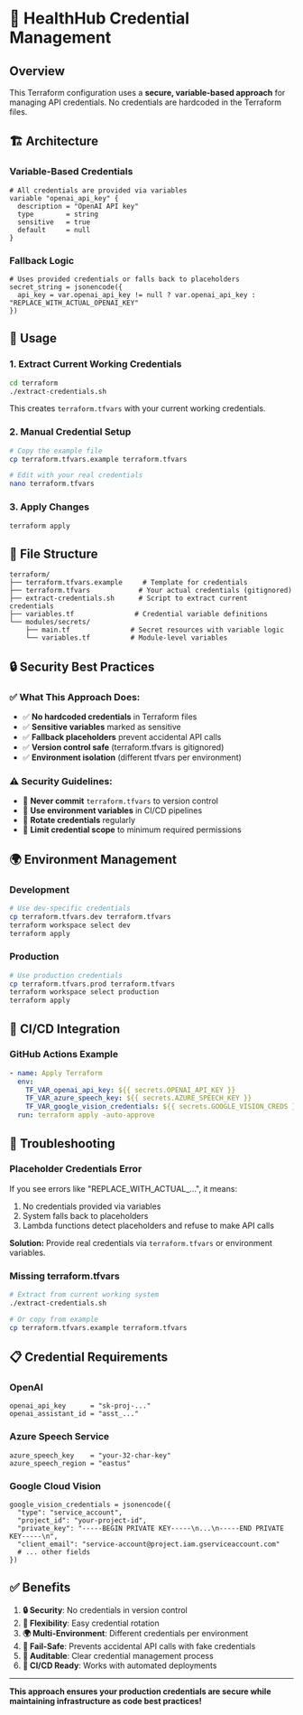 # 🔐 HealthHub Credential Management

## Overview

This Terraform configuration uses a **secure, variable-based approach** for managing API credentials. No credentials are hardcoded in the Terraform files.

## 🏗️ Architecture

### **Variable-Based Credentials**
```hcl
# All credentials are provided via variables
variable "openai_api_key" {
  description = "OpenAI API key"
  type        = string
  sensitive   = true
  default     = null
}
```

### **Fallback Logic**
```hcl
# Uses provided credentials or falls back to placeholders
secret_string = jsonencode({
  api_key = var.openai_api_key != null ? var.openai_api_key : "REPLACE_WITH_ACTUAL_OPENAI_KEY"
})
```

## 🚀 Usage

### **1. Extract Current Working Credentials**
```bash
cd terraform
./extract-credentials.sh
```
This creates `terraform.tfvars` with your current working credentials.

### **2. Manual Credential Setup**
```bash
# Copy the example file
cp terraform.tfvars.example terraform.tfvars

# Edit with your real credentials
nano terraform.tfvars
```

### **3. Apply Changes**
```bash
terraform apply
```

## 📁 File Structure

```
terraform/
├── terraform.tfvars.example     # Template for credentials
├── terraform.tfvars            # Your actual credentials (gitignored)
├── extract-credentials.sh      # Script to extract current credentials
├── variables.tf               # Credential variable definitions
└── modules/secrets/
    ├── main.tf               # Secret resources with variable logic
    └── variables.tf          # Module-level variables
```

## 🔒 Security Best Practices

### **✅ What This Approach Does:**
- ✅ **No hardcoded credentials** in Terraform files
- ✅ **Sensitive variables** marked as sensitive
- ✅ **Fallback placeholders** prevent accidental API calls
- ✅ **Version control safe** (terraform.tfvars is gitignored)
- ✅ **Environment isolation** (different tfvars per environment)

### **⚠️ Security Guidelines:**
- 🔐 **Never commit** `terraform.tfvars` to version control
- 🔐 **Use environment variables** in CI/CD pipelines
- 🔐 **Rotate credentials** regularly
- 🔐 **Limit credential scope** to minimum required permissions

## 🌍 Environment Management

### **Development**
```bash
# Use dev-specific credentials
cp terraform.tfvars.dev terraform.tfvars
terraform workspace select dev
terraform apply
```

### **Production**
```bash
# Use production credentials
cp terraform.tfvars.prod terraform.tfvars
terraform workspace select production
terraform apply
```

## 🔧 CI/CD Integration

### **GitHub Actions Example**
```yaml
- name: Apply Terraform
  env:
    TF_VAR_openai_api_key: ${{ secrets.OPENAI_API_KEY }}
    TF_VAR_azure_speech_key: ${{ secrets.AZURE_SPEECH_KEY }}
    TF_VAR_google_vision_credentials: ${{ secrets.GOOGLE_VISION_CREDS }}
  run: terraform apply -auto-approve
```

## 🚨 Troubleshooting

### **Placeholder Credentials Error**
If you see errors like "REPLACE_WITH_ACTUAL_...", it means:
1. No credentials provided via variables
2. System falls back to placeholders
3. Lambda functions detect placeholders and refuse to make API calls

**Solution:** Provide real credentials via `terraform.tfvars` or environment variables.

### **Missing terraform.tfvars**
```bash
# Extract from current working system
./extract-credentials.sh

# Or copy from example
cp terraform.tfvars.example terraform.tfvars
```

## 📋 Credential Requirements

### **OpenAI**
```hcl
openai_api_key      = "sk-proj-..."
openai_assistant_id = "asst_..."
```

### **Azure Speech Service**
```hcl
azure_speech_key    = "your-32-char-key"
azure_speech_region = "eastus"
```

### **Google Cloud Vision**
```hcl
google_vision_credentials = jsonencode({
  "type": "service_account",
  "project_id": "your-project-id",
  "private_key": "-----BEGIN PRIVATE KEY-----\n...\n-----END PRIVATE KEY-----\n",
  "client_email": "service-account@project.iam.gserviceaccount.com"
  # ... other fields
})
```

## ✅ Benefits

1. **🔒 Security**: No credentials in version control
2. **🔄 Flexibility**: Easy credential rotation
3. **🌍 Multi-Environment**: Different credentials per environment
4. **🚫 Fail-Safe**: Prevents accidental API calls with fake credentials
5. **📝 Auditable**: Clear credential management process
6. **🤖 CI/CD Ready**: Works with automated deployments

---

**This approach ensures your production credentials are secure while maintaining infrastructure as code best practices!**
